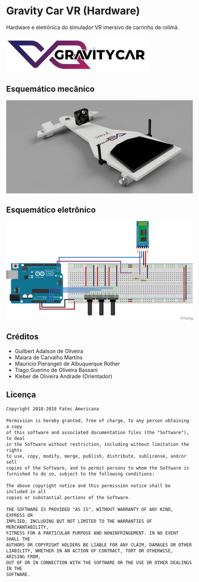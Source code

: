 # Gravity Car VR (Hardware)

Hardware e eletrônica do simulador VR imersivo de carrinho de rolimã.

<p align="left">
  <img src="https://github.com/kleberandrade/gravity-car-vr-hardware/blob/master/Screenshots/logotipo.PNG" height="100"/>
</p>


## Esquemático mecânico

<p align="center">
  <img src="https://github.com/kleberandrade/gravity-car-vr-hardware/blob/master/Screenshots/hardware.PNG" width="800"/>
</p>

## Esquemático eletrônico

<p align="center">
  <img src="https://github.com/kleberandrade/gravity-car-vr-hardware/blob/master/Screenshots/esquematico.png" width="800"/>
</p>

## Créditos
*   Guilbert Adalson de Oliveira
*   Maiara de Carvalho Martins
*   Mauricio Pierangeli de Albuquerque Rother
*   Tiago Guerino de Oliveira Bassani
*   Kleber de Oliveira Andrade (Orientador)

## Licença

    Copyright 2018-2019 Fatec Americana
    
    Permission is hereby granted, free of charge, to any person obtaining a copy
    of this software and associated documentation files (the "Software"), to deal
    in the Software without restriction, including without limitation the rights
    to use, copy, modify, merge, publish, distribute, sublicense, and/or sell
    copies of the Software, and to permit persons to whom the Software is
    furnished to do so, subject to the following conditions:
    
    The above copyright notice and this permission notice shall be included in all
    copies or substantial portions of the Software.
    
    THE SOFTWARE IS PROVIDED "AS IS", WITHOUT WARRANTY OF ANY KIND, EXPRESS OR
    IMPLIED, INCLUDING BUT NOT LIMITED TO THE WARRANTIES OF MERCHANTABILITY,
    FITNESS FOR A PARTICULAR PURPOSE AND NONINFRINGEMENT. IN NO EVENT SHALL THE
    AUTHORS OR COPYRIGHT HOLDERS BE LIABLE FOR ANY CLAIM, DAMAGES OR OTHER
    LIABILITY, WHETHER IN AN ACTION OF CONTRACT, TORT OR OTHERWISE, ARISING FROM,
    OUT OF OR IN CONNECTION WITH THE SOFTWARE OR THE USE OR OTHER DEALINGS IN THE
    SOFTWARE.
